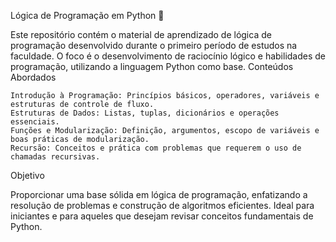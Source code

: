 Lógica de Programação em Python 🐍

Este repositório contém o material de aprendizado de lógica de programação desenvolvido durante o primeiro período de estudos na faculdade. O foco é o desenvolvimento de raciocínio lógico e habilidades de programação, utilizando a linguagem Python como base.
Conteúdos Abordados

    Introdução à Programação: Princípios básicos, operadores, variáveis e estruturas de controle de fluxo.
    Estruturas de Dados: Listas, tuplas, dicionários e operações essenciais.
    Funções e Modularização: Definição, argumentos, escopo de variáveis e boas práticas de modularização.
    Recursão: Conceitos e prática com problemas que requerem o uso de chamadas recursivas.

Objetivo

Proporcionar uma base sólida em lógica de programação, enfatizando a resolução de problemas e construção de algoritmos eficientes. Ideal para iniciantes e para aqueles que desejam revisar conceitos fundamentais de Python.
